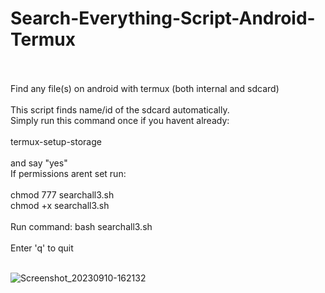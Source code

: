 # Search-Everything-Script-Android-Termux<br><br>
Find any file(s) on android with termux (both internal and sdcard)<br><br>
This script finds name/id of the sdcard automatically.<br>
Simply run this command once if you havent already: <br><br>
termux-setup-storage <br><br>
and say "yes" <br>
If permissions arent set run: <br><br>
chmod 777 searchall3.sh <br>
chmod +x searchall3.sh<br><br>
Run command: bash searchall3.sh<br><br>
Enter 'q' to quit<br><br>


![Screenshot_20230910-162132](https://github.com/lexterror/Search-Everything-Script-Android-Termux/assets/16135535/72aa9ddc-2df4-496b-9576-eca67e2a5d29)

